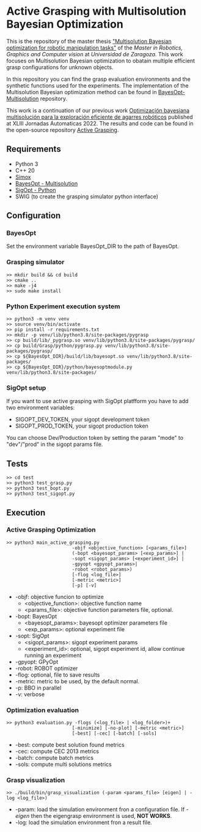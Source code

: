 # Active Grasping with Multisolution Bayesian Optimization

This is the repository of the master thesis ["Multisolution Bayesian optimization for robotic manipulation tasks"](https://deposita.unizar.es/record/72622) of the _Master in Robotics, Graphics and Computer vision_ at _Universidad de Zaragoza_.
This work focuses on Multisolution Bayesian optimization to obatain multiple efficient grasp configurations for unknown objects.

In this repository you can find the grasp evaluation environments and the synthetic functions used for the experiments. The implementation of the Multisolution Bayesian optimization method can be found in [BayesOpt-Multisolution](https://github.com/nachoh8/bayesopt_multisolution.git) repository.

This work is a continuation of our previous work [Optimización bayesiana multisolución para la exploración eficiente de agarres robóticos](http://hdl.handle.net/2183/31496) published at XLIII Jornadas Automaticas 2022.
The results and code can be found in the open-source repository
[Active Grasping](https://github.com/nachoh8/active-grasping).

## Requirements

* Python 3
* C++ 20
* [Simox](https://git.h2t.iar.kit.edu/sw/simox/simox)
* [BayesOpt - Multisolution](https://github.com/nachoh8/bayesopt_multisolution.git)
* [SigOpt - Python](https://sigopt.com/)
* SWIG (to create the grasping simulator python interface)

## Configuration

### BayesOpt
Set the environment variable BayesOpt_DIR to the path of BayesOpt.

### Grasping simulator
    >> mkdir build && cd build
    >> cmake ..
    >> make -j4
    >> sudo make install

### Python Experiment execution system
    >> python3 -m venv venv
    >> source venv/bin/activate
    >> pip install -r requirements.txt
    >> mkdir -p venv/lib/python3.8/site-packages/pygrasp
    >> cp build/lib/_pygrasp.so venv/lib/python3.8/site-packages/pygrasp/
    >> cp build/Grasp/python/pygrasp.py venv/lib/python3.8/site-packages/pygrasp/
    >> cp ${BayesOpt_DIR}/build/lib/bayesopt.so venv/lib/python3.8/site-packages/
    >> cp ${BayesOpt_DIR}/python/bayesoptmodule.py venv/lib/python3.8/site-packages/

### SigOpt setup

If you want to use active grasping with SigOpt platfform you have to add two environment variables:

* SIGOPT_DEV_TOKEN, your sigopt development token
* SIGOPT_PROD_TOKEN, your sigopt production token

You can choose Dev/Production token by setting the param "mode" to "dev"/"prod" in the sigopt params file.

## Tests
    >> cd test
    >> python3 test_grasp.py
    >> python3 test_bopt.py
    >> python3 test_sigopt.py

## Execution

### Active Grasping Optimization

    >> python3 main_active_grasping.py
                            -objf <objective_function> [<params_file>]
                            (-bopt <bayesopt_params> [<exp_params>] |
                            -sopt <sigopt_params> [<experiment_id>] |
                            -gpyopt <gpyopt_params>|
                            -robot <robot_params>)
                            [-flog <log_file>]
                            [-metric <metric>]
                            [-p] [-v]

* -objf: objective funcion to optimize
  * <objective_function>: objective function name
  * <params_file>: objective function parameters file, optional.
* -bopt: BayesOpt
  * <bayesopt_params>: bayesopt optimizer parameters file
  * <exp_params>: optional experiment file
* -sopt: SigOpt
  * <sigopt_params>: sigopt experiment params
  * <experiment_id>: optional, sigopt experiment id, allow continue running an experiment
* -gpyopt: GPyOpt
* -robot: ROBOT optimizer
* -flog: optional, file to save results
* -metric: metric to be used, by the default normal.
* -p: BBO in parallel
* -v: verbose

### Optimization evaluation

    >> python3 evaluation.py -flogs (<log_file> | <log_folder>)+
                            [-minimize] [-no-plot] [-metric <metric>]
                            [-best] [-cec] [-batch] [-sols]

* -best: compute best solution found metrics
* -cec: compute CEC 2013 metrics
* -batch: compute batch metrics
* -sols: compute multi solutions metrics

### Grasp visualization
    >> ./build/bin/grasp_visualization (-param <params_file> [eigen] | -log <log_file>)

 * -param: load the simulation environment fron a configuration file. If _-eigen_ then the eigengrasp environment is used, **NOT WORKS**.
 * -log: load the simulation environment fron a result file.

